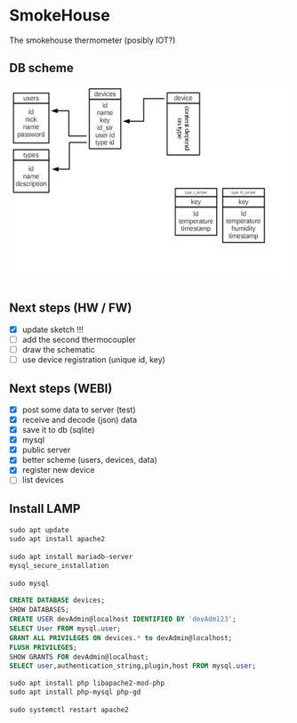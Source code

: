 # SmokeHouse

The smokehouse thermometer (posibly IOT?)

## DB scheme ##

![Database scheme](/doc/db_scheme.png)

## Next steps (HW / FW) ##

- [X] update sketch !!!
- [ ] add the second thermocoupler
- [ ] draw the schematic
- [ ] use device registration (unique id, key)

## Next steps (WEBI) ##

- [X] post some data to server (test)
- [X] receive and decode (json) data
- [X] save it to db (sqlite)
- [X] mysql
- [X] public server
- [X] better scheme (users, devices, data)
- [X] register new device
- [ ] list devices

## Install LAMP ##

```
sudo apt update
sudo apt install apache2

sudo apt install mariadb-server
mysql_secure_installation

sudo mysql
```

```sql
CREATE DATABASE devices;
SHOW DATABASES;
CREATE USER devAdmin@localhost IDENTIFIED BY 'devAdm123';
SELECT User FROM mysql.user;
GRANT ALL PRIVILEGES ON devices.* to devAdmin@localhost;
FLUSH PRIVILEGES;
SHOW GRANTS FOR devAdmin@localhost;
SELECT user,authentication_string,plugin,host FROM mysql.user;
```

```
sudo apt install php libapache2-mod-php
sudo apt install php-mysql php-gd

sudo systemctl restart apache2
```

